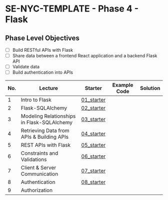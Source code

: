 # SE-NYC-TEMPLATE - Phase 4 - Flask

## Phase Level Objectives

- [ ] Build RESTful APIs with Flask
- [ ] Share data between a frontend React application and a backend Flask API
- [ ] Validate data
- [ ] Build authentication into APIs

|No. | Lecture                          | Starter 	| Example Code 	| Solution 	|
|----|------------------------------	|:-----:	|--------	|---------	|
|1 | Intro to Flask                             |[01_starter](https://github.com/RikkuX491/SE-NYC-TEMPLATE-Phase-4/tree/01_starter)|||
|2 | Flask-SQLAlchemy                           |[02_starter](https://github.com/RikkuX491/SE-NYC-TEMPLATE-Phase-4/tree/02_starter)|||
|3 | Modeling Relationships in Flask-SQLAlchemy |[03_starter](https://github.com/RikkuX491/SE-NYC-TEMPLATE-Phase-4/tree/03_starter)|||
|4 | Retrieving Data from APIs & Building APIs  |[04_starter](https://github.com/RikkuX491/SE-NYC-TEMPLATE-Phase-4/tree/04_starter)|||
|5 | REST APIs with Flask                       |[05_starter](https://github.com/RikkuX491/SE-NYC-TEMPLATE-Phase-4/tree/05_starter)|||
|6 | Constraints and Validations                |[06_starter](https://github.com/RikkuX491/SE-NYC-TEMPLATE-Phase-4/tree/06_starter)|||
|7 | Client & Server Communication              |[07_starter](https://github.com/RikkuX491/SE-NYC-TEMPLATE-Phase-4/tree/07_starter)|||
|8 | Authentication                             |[08_starter](https://github.com/RikkuX491/SE-NYC-TEMPLATE-Phase-4/tree/08_starter)|||
|9 | Authorization                              ||||